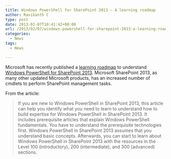 ```yaml
---
title: Windows PowerShell for SharePoint 2013 – A learning roadmap
author: Ravikanth C
type: post
date: 2013-02-07T10:41:42+00:00
url: /2013/02/07/windows-powershell-for-sharepoint-2013-a-learning-roadmap/
categories:
  - News
tags:
  - News

---
```

Microsoft has recently published a [learning roadmap][1] to understand [Windows PowerShell for SharePoint 2013][1]. Microsoft SharePoint 2013, as many other updated Microsoft products, has an increased number of cmdlets to perform SharePoint management tasks.

From the article:

> If you are new to Windows PowerShell in SharePoint 2013, this article can help you identify what you need to learn to understand how to build expertise for Windows PowerShell in SharePoint 2013. It includes prerequisite articles that explain Windows PowerShell fundamentals. You have to understand the prerequisite technologies first. Windows PowerShell in SharePoint 2013 assumes that you understand basic concepts. Afterwards, you can start to learn about Windows PowerShell in SharePoint 2013 with the resources in the Level 100 (introductory), 200 (intermediate), and 300 (advanced) sections.

[1]: http://technet.microsoft.com/en-us/library/jj937863(v=office.15).aspx